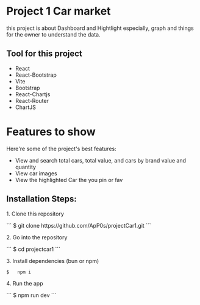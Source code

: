 # Project 1 Car market

this project is about Dashboard and Hightlight
especially, graph and things for the owner to understand the data.

## Tool for this project
*   React
*   React-Bootstrap
*   Vite
*   Bootstrap
*   React-Chartjs
*   React-Router
*   ChartJS
# Features to show

Here're some of the project's best features:

*   View and search total cars, total value, and cars by brand value and quantity
*   View car images
*   View the highlighted Car the you pin or fav

<h2>Installation Steps:</h2>

<p>1. Clone this repository</p>
```
$   git clone https://github.com/ApP0s/projectCar1.git
```

<p>2. Go into the repository</p>
```
$   cd projectcar1
```

<p>3. Install dependencies (bun or npm)</p>

```
$   npm i
```

<p>4. Run the app</p>
```
$   npm run dev
```
